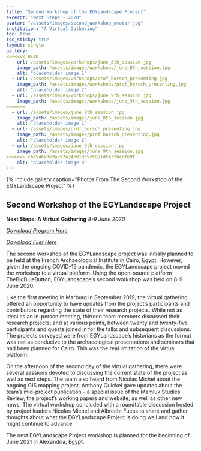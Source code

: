 ```yaml
---
title: "Second Workshop of the EGYLandscape Project"
excerpt: "Next Steps - 2020"
avatar: "/assets/images/second_workshop_avatar.jpg"
institution: "A Virtual Gathering"
toc: true
toc_sticky: true
layout: single
gallery:
<<<<<<< HEAD
  - url: /assets/images/workshops/june_8th_session.jpg
    image_path: /assets/images/workshops/june_8th_session.jpg
    alt: "placeholder image 1"
  - url: /assets/images/workshops/prof_borsch_presenting.jpg
    image_path: /assets/images/workshops/prof_borsch_presenting.jpg
    alt: "placeholder image 2"
  - url: /assets/images/workshops/june_9th_session.jpg
    image_path: /assets/images/workshops/june_9th_session.jpg
=======
  - url: /assets/images/june_8th_session.jpg
    image_path: /assets/images/june_8th_session.jpg
    alt: "placeholder image 1"
  - url: /assets/images/prof_borsch_presenting.jpg
    image_path: /assets/images/prof_borsch_presenting.jpg
    alt: "placeholder image 2"
  - url: /assets/images/june_9th_session.jpg
    image_path: /assets/images/june_9th_session.jpg
>>>>>>> cbd54ba363acb7a34b01dc5c5991df43fbebf69f
    alt: "placeholder image 3"
---
```


{% include gallery caption="Photos From The Second Workshop of the EGYLandscape Project" %}

## Second Workshop of the EGYLandscape Project
**Next Steps: A Virtual Gathering**
*8-9 June 2020*

[*Download Program Here*](https://mhshaaban.github.io/minimal-mistakes/workshops/EGYLandscape_Virtual2020_Workshop_Program.pdf)

[*Download Flier Here*](https://mhshaaban.github.io/minimal-mistakes/workshops/EGYLandscapes_Virtual2020_Workshop_Flier.pdf)

The second workshop of the EGYLandscape project was initially planned to be held at the French Archaeological Institute in Cairo, Egypt. However, given the ongoing COVID-19 pandemic, the EGYLandscape project moved the workshop to a virtual platform. Using the open-source platform TheBigBlueButton, EGYLandscape’s second workshop was held on 8-9 June 2020.

Like the first meeting in Marburg in September 2019, the virtual gathering offered an opportunity to have updates from the project’s participants and contributors regarding the state of their research projects. While not as ideal as an in-person meeting, thirteen team members discussed their research projects; and at various points, between twenty and twenty-five participants and guests joined in for the talks and subsequent discussions. The projects surveyed were from EGYLandscape’s historians as the format was not as conducive to the archaeological presentations and seminars that had been planned for Cairo. This was the real limitation of the virtual platform. 

On the afternoon of the second day of the virtual gathering, there were several sessions devoted to discussing the current state of the project as well as next steps. The team also heard from Nicolas Michel about the ongoing GIS mapping project. Anthony Quickel gave updates about the team’s mid-project publication – a special issue of the Mamluk Studies Review, the project’s working papers and website, as well as other new news. The virtual workshop concluded with a roundtable discussion hosted by project leaders Nicolas Michel and Albrecht Fuess to share and gather thoughts about what the EGYLandscape Project is doing well and how it might continue to advance. 

The next EGYLandscape Project workshop is planned for the beginning of June 2021 in Alexandria, Egypt.

